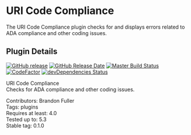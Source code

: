# URI Code Compliance

The URI Code Compliance plugin checks for and displays errors related to ADA compliance and other coding issues.

## Plugin Details

[![GitHub release](https://img.shields.io/github/release/uriweb/uri-code-compliance.svg)](https://github.com/uriweb/uri-code-compliance/releases/latest)
[![GitHub Release Date](https://img.shields.io/github/release-date/uriweb/uri-code-compliance.svg)](https://github.com/uriweb/uri-code-compliance/releases/latest)
[![Master Build Status](https://travis-ci.com/uriweb/uri-code-compliance.svg?branch=master)](https://travis-ci.com/uriweb/uri-code-compliance)
[![CodeFactor](https://www.codefactor.io/repository/github/uriweb/uri-code-compliance/badge/master)](https://www.codefactor.io/repository/github/uriweb/uri-code-compliance/overview/master)
[![devDependencies Status](https://david-dm.org/uriweb/uri-code-compliance/dev-status.svg)](https://david-dm.org/uriweb/uri-code-compliance?type=dev)

URI Code Compliance  
Checks for ADA compliance and other coding issues.

Contributors: Brandon Fuller  
Tags: plugins  
Requires at least: 4.0  
Tested up to: 5.3  
Stable tag: 0.1.0  
